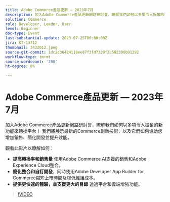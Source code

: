```yaml
---
title: Adobe Commerce產品更新 — 2023年7月
description: 加入Adobe Commerce產品更新網路研討會，瞭解我們如何以多項令人振奮的新功能來轉換平台！ 我們將展示最新的Commerce創新技術，以及它們如何協助您增加銷售、簡化開發並提升效能。 觀看此影片以瞭解如何 — 使用Adobe Commerce AI支援的銷售和Adobe Experience Cloud整合，提高轉換率和銷售量。  使用Adobe Developer App Builder for Commerce可簡化整合和自訂開發，同時縮短上市時間並節省維護成本。  透過平台和雲端增強功能，提供更快速的體驗並支援更大的目錄。
solution: Commerce
role: Developer, Leader, User
level: Beginner
doc-type: Event
last-substantial-update: 2023-07-25T00:00:00Z
jira: KT-13712
thumbnail: 3422012.jpeg
source-git-commit: 1dc2c36424118ee87f3fd7339f2b582306b91392
workflow-type: tm+mt
source-wordcount: '200'
ht-degree: 0%

---
```



# Adobe Commerce產品更新 — 2023年7月

加入Adobe Commerce產品更新網路研討會，瞭解我們如何以多項令人振奮的新功能來轉換平台！ 我們將展示最新的Commerce創新技術，以及它們如何協助您增加銷售、簡化開發並提升效能。

觀看此影片以瞭解如何：

* **提高轉換率和銷售量** 使用Adobe Commerce AI支援的銷售和Adobe Experience Cloud整合。
* **簡化整合和自訂開發**，同時使用Adobe Developer App Builder for Commerce縮短上市時間及降低維護成本。
* **提供更快速的體驗，並支援更大的目錄** 透過平台和雲端增強功能。

>[!VIDEO](https://video.tv.adobe.com/v/3422012/?learn=on)